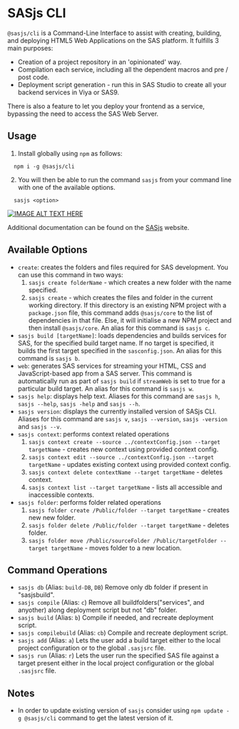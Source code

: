# SASjs CLI

`@sasjs/cli` is a Command-Line Interface to assist with creating, building, and deploying HTML5 Web Applications on the SAS platform. It fulfills 3 main purposes:

- Creation of a project repository in an 'opinionated' way.
- Compilation each service, including all the dependent macros and pre / post code.
- Deployment script generation - run this in SAS Studio to create all your backend services in Viya or SAS9.

There is also a feature to let you deploy your frontend as a service, bypassing the need to access the SAS Web Server.

## Usage

1. Install globally using `npm` as follows:

```
  npm i -g @sasjs/cli
```

2. You will then be able to run the command `sasjs` from your command line with one of the available options.

```
  sasjs <option>
```

[![IMAGE ALT TEXT HERE](https://img.youtube.com/vi/hUpBqExNec4/0.jpg)](https://www.youtube.com/watch?v=hUpBqExNec4)

Additional documentation can be found on the [SASjs](https://sasjs.io) website.

## Available Options

- `create`: creates the folders and files required for SAS development. You can use this command in two ways:
  1. `sasjs create folderName` - which creates a new folder with the name specified.
  2. `sasjs create` - which creates the files and folder in the current working directory. If this directory is an existing NPM project with a `package.json` file, this command adds `@sasjs/core` to the list of dependencies in that file. Else, it will initialise a new NPM project and then install `@sasjs/core`. An alias for this command is `sasjs c`.
- `sasjs build [targetName]`: loads dependencies and builds services for SAS, for the specified build target name. If no target is specified, it builds the first target specified in the `sasconfig.json`. An alias for this command is `sasjs b`.
- `web`: generates SAS services for streaming your HTML, CSS and JavaScript-based app from a SAS server. This command is automatically run as part of `sasjs build` if `streamWeb` is set to true for a particular build target. An alias for this command is `sasjs w`.
- `sasjs help`: displays help text. Aliases for this command are `sasjs h`, `sasjs --help`, `sasjs -help` and `sasjs --h`.
- `sasjs version`: displays the currently installed version of SASjs CLI. Aliases for this command are `sasjs v`, `sasjs --version`, `sasjs -version` and `sasjs --v`.
- `sasjs context`: performs context related operations
  1. `sasjs context create --source ../contextConfig.json --target targetName` - creates new context using provided context config.
  2. `sasjs context edit --source ../contextConfig.json --target targetName` - updates existing context using provided context config.
  3. `sasjs context delete contextName --target targetName` - deletes context.
  4. `sasjs context list --target targetName` - lists all accessible and inaccessible contexts.
- `sasjs folder`: performs folder related operations
  1. `sasjs folder create /Public/folder --target targetName` - creates new new folder.
  2. `sasjs folder delete /Public/folder --target targetName` - deletes folder.
  3. `sasjs folder move /Public/sourceFolder /Public/targetFolder --target targetName` - moves folder to a new location.

## Command Operations

- `sasjs db` (Alias: `build-DB`, `DB`)
  Remove only db folder if present in "sasjsbuild".
- `sasjs compile` (Alias: `c`)
  Remove all buildfolders("services", and anyother) along deployment script but not "db" folder.
- `sasjs build` (Alias: `b`)
  Compile if needed, and recreate deployment script.
- `sasjs compilebuild` (Alias: `cb`)
  Compile and recreate deployment script.
- `sasjs add` (Alias: `a`)
  Lets the user add a build target either to the local project configuration or to the global `.sasjsrc` file.
- `sasjs run` (Alias: `r`)
  Lets the user run the specified SAS file against a target present either in the local project configuration or the global `.sasjsrc` file.

## Notes

- In order to update existing version of `sasjs` consider using `npm update -g @sasjs/cli` command to get the latest version of it.
